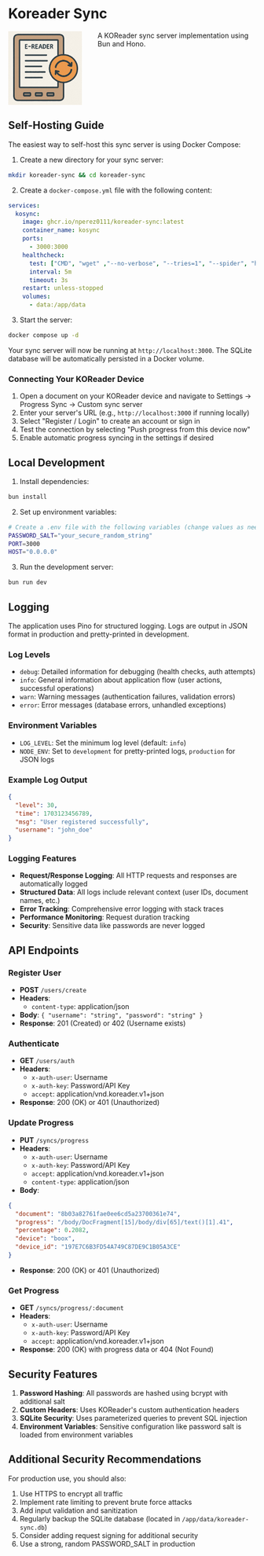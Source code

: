 # Koreader Sync

<div style="display: flex; align-items: flex-start; gap: 2rem;">
  <img src="./public/logo.jpg" alt="KOReader Sync Server" width="150">
  <p style="margin: 0;">A KOReader sync server implementation using Bun and Hono.</p>
</div>

## Self-Hosting Guide

The easiest way to self-host this sync server is using Docker Compose:

1. Create a new directory for your sync server:

```bash
mkdir koreader-sync && cd koreader-sync
```

2. Create a `docker-compose.yml` file with the following content:

```yaml
services:
  kosync:
    image: ghcr.io/nperez0111/koreader-sync:latest
    container_name: kosync
    ports:
      - 3000:3000
    healthcheck:
      test: ["CMD", "wget" ,"--no-verbose", "--tries=1", "--spider", "http://localhost/health"]
      interval: 5m
      timeout: 3s
    restart: unless-stopped
    volumes:
      - data:/app/data
```

3. Start the server:

```bash
docker compose up -d
```

Your sync server will now be running at `http://localhost:3000`. The SQLite database will be automatically persisted in a Docker volume.

### Connecting Your KOReader Device

1. Open a document on your KOReader device and navigate to Settings → Progress Sync → Custom sync server
2. Enter your server's URL (e.g., `http://localhost:3000` if running locally)
3. Select "Register / Login" to create an account or sign in
4. Test the connection by selecting "Push progress from this device now"
5. Enable automatic progress syncing in the settings if desired

## Local Development

1. Install dependencies:

```bash
bun install
```

2. Set up environment variables:

```bash
# Create a .env file with the following variables (change values as needed):
PASSWORD_SALT="your_secure_random_string"
PORT=3000
HOST="0.0.0.0"
```

3. Run the development server:

```bash
bun run dev
```

## Logging

The application uses Pino for structured logging. Logs are output in JSON format in production and pretty-printed in development.

### Log Levels

- `debug`: Detailed information for debugging (health checks, auth attempts)
- `info`: General information about application flow (user actions, successful operations)
- `warn`: Warning messages (authentication failures, validation errors)
- `error`: Error messages (database errors, unhandled exceptions)

### Environment Variables

- `LOG_LEVEL`: Set the minimum log level (default: `info`)
- `NODE_ENV`: Set to `development` for pretty-printed logs, `production` for JSON logs

### Example Log Output

```json
{
  "level": 30,
  "time": 1703123456789,
  "msg": "User registered successfully",
  "username": "john_doe"
}
```

### Logging Features

- **Request/Response Logging**: All HTTP requests and responses are automatically logged
- **Structured Data**: All logs include relevant context (user IDs, document names, etc.)
- **Error Tracking**: Comprehensive error logging with stack traces
- **Performance Monitoring**: Request duration tracking
- **Security**: Sensitive data like passwords are never logged

## API Endpoints

### Register User

- **POST** `/users/create`
- **Headers**:
  - `content-type`: application/json
- **Body**: `{ "username": "string", "password": "string" }`
- **Response**: 201 (Created) or 402 (Username exists)

### Authenticate

- **GET** `/users/auth`
- **Headers**:
  - `x-auth-user`: Username
  - `x-auth-key`: Password/API Key
  - `accept`: application/vnd.koreader.v1+json
- **Response**: 200 (OK) or 401 (Unauthorized)

### Update Progress

- **PUT** `/syncs/progress`
- **Headers**:
  - `x-auth-user`: Username
  - `x-auth-key`: Password/API Key
  - `accept`: application/vnd.koreader.v1+json
  - `content-type`: application/json
- **Body**:

```json
{
  "document": "8b03a82761fae0ee6cd5a23700361e74",
  "progress": "/body/DocFragment[15]/body/div[65]/text()[1].41",
  "percentage": 0.2082,
  "device": "boox",
  "device_id": "197E7C6B3FD54A749C87DE9C1B05A3CE"
}
```

- **Response**: 200 (OK) or 401 (Unauthorized)

### Get Progress

- **GET** `/syncs/progress/:document`
- **Headers**:
  - `x-auth-user`: Username
  - `x-auth-key`: Password/API Key
  - `accept`: application/vnd.koreader.v1+json
- **Response**: 200 (OK) with progress data or 404 (Not Found)

## Security Features

1. **Password Hashing**: All passwords are hashed using bcrypt with additional salt
2. **Custom Headers**: Uses KOReader's custom authentication headers
3. **SQLite Security**: Uses parameterized queries to prevent SQL injection
4. **Environment Variables**: Sensitive configuration like password salt is loaded from environment variables

## Additional Security Recommendations

For production use, you should also:

1. Use HTTPS to encrypt all traffic
2. Implement rate limiting to prevent brute force attacks
3. Add input validation and sanitization
4. Regularly backup the SQLite database (located in `/app/data/koreader-sync.db`)
5. Consider adding request signing for additional security
6. Use a strong, random PASSWORD_SALT in production
